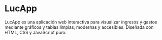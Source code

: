 # LucApp
LucApp es una aplicación web interactiva para visualizar ingresos y gastos mediante gráficos y tablas limpias, modernas y accesibles. Diseñada con HTML, CSS y JavaScript puro.
